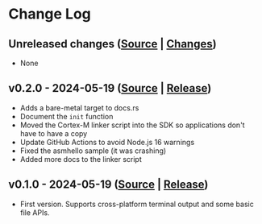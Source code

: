 # Change Log

## Unreleased changes ([Source](https://github.com/neotron-compute/neotron-sdk/tree/develop) | [Changes](https://github.com/neotron-compute/neotron-sdk/compare/v0.2.0...develop))

* None

## v0.2.0 - 2024-05-19 ([Source](https://github.com/neotron-compute/neotron-sdk/tree/v0.2.0) | [Release](https://github.com/neotron-compute/neotron-sdk/releases/tag/v0.2.0))

* Adds a bare-metal target to docs.rs
* Document the `init` function
* Moved the Cortex-M linker script into the SDK so applications don't have to
  have a copy
* Update GitHub Actions to avoid Node.js 16 warnings
* Fixed the asmhello sample (it was crashing)
* Added more docs to the linker script

## v0.1.0 - 2024-05-19 ([Source](https://github.com/neotron-compute/neotron-sdk/tree/v0.1.0) | [Release](https://github.com/neotron-compute/neotron-sdk/releases/tag/v0.1.0))

* First version. Supports cross-platform terminal output and some basic file APIs.
